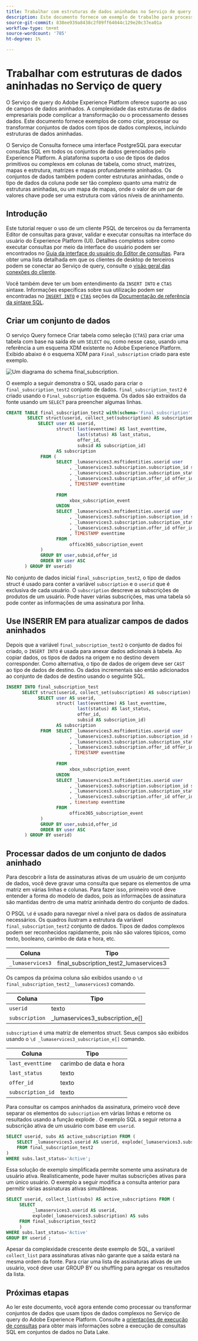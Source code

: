```yaml
---
title: Trabalhar com estruturas de dados aninhadas no Serviço de query
description: Este documento fornece um exemplo de trabalho para processar e transformar campos de dados aninhados usando instruções CTAS e INSERT INTO.
source-git-commit: 838ee939a8438c2f09ff64044c129e20c37ea01a
workflow-type: tm+mt
source-wordcount: '785'
ht-degree: 1%

---
```


# Trabalhar com estruturas de dados aninhadas no Serviço de query

O Serviço de query do Adobe Experience Platform oferece suporte ao uso de campos de dados aninhados. A complexidade das estruturas de dados empresariais pode complicar a transformação ou o processamento desses dados. Este documento fornece exemplos de como criar, processar ou transformar conjuntos de dados com tipos de dados complexos, incluindo estruturas de dados aninhadas.

O Serviço de Consulta fornece uma interface PostgreSQL para executar consultas SQL em todos os conjuntos de dados gerenciados pelo Experience Platform. A plataforma suporta o uso de tipos de dados primitivos ou complexos em colunas de tabela, como struct, matrizes, mapas e estrutura, matrizes e mapas profundamente aninhados. Os conjuntos de dados também podem conter estruturas aninhadas, onde o tipo de dados da coluna pode ser tão complexo quanto uma matriz de estruturas aninhadas, ou um mapa de mapas, onde o valor de um par de valores chave pode ser uma estrutura com vários níveis de aninhamento.

## Introdução

Este tutorial requer o uso de um cliente PSQL de terceiros ou da ferramenta Editor de consultas para gravar, validar e executar consultas na interface do usuário do Experience Platform (UI). Detalhes completos sobre como executar consultas por meio da interface do usuário podem ser encontrados no [Guia da interface do usuário do Editor de consultas](../ui/user-guide.md). Para obter uma lista detalhada em que os clientes de desktop de terceiros podem se conectar ao Serviço de query, consulte o [visão geral das conexões do cliente](../clients/overview.md).

Você também deve ter um bom entendimento da `INSERT INTO` e `CTAS` sintaxe. Informações específicas sobre sua utilização podem ser encontradas no [`INSERT INTO`](../sql/syntax.md#insert-into) e [`CTAS`](../sql/syntax.md#create-table-as-select) seções da [Documentação de referência da sintaxe SQL](../sql/syntax.md).

## Criar um conjunto de dados

O serviço Query fornece Criar tabela como seleção (`CTAS`) para criar uma tabela com base na saída de um `SELECT` ou, como nesse caso, usando uma referência a um esquema XDM existente no Adobe Experience Platform. Exibido abaixo é o esquema XDM para `Final_subscription` criado para este exemplo.

![Um diagrama do schema final_subscription.](../images/best-practices/final-subscription-schema.png)

O exemplo a seguir demonstra o SQL usado para criar o `final_subscription_test2` conjunto de dados. `final_subscription_test2` é criado usando o `Final_subscription` esquema. Os dados são extraídos da fonte usando um `SELECT` para preencher algumas linhas.

```sql
CREATE TABLE final_subscription_test2 with(schema='Final_subscription') AS (
        SELECT struct(userid, collect_set(subscription) AS subscription) AS _lumaservices3 FROM(
            SELECT user AS userid,
                   struct( last(eventtime) AS last_eventtime,
                           last(status) AS last_status,
                           offer_id, 
                           subsid AS subscription_id)
                   AS subscription
             FROM (
                   SELECT _lumaservices3.msftidentities.userid user
                        , _lumaservices3.subscription.subscription_id subsid
                        , _lumaservices3.subscription.subscription_status status
                        , _lumaservices3.subscription.offer_id offer_id
                        , TIMESTAMP eventtime
 
                   FROM
                        xbox_subscription_event
                   UNION   
                   SELECT _lumaservices3.msftidentities.userid user
                        , _lumaservices3.subscription.subscription_id subsid
                        , _lumaservices3.subscription.subscription_status status
                        , _lumaservices3.subscription.offer_id offer_id
                        , TIMESTAMP eventtime
                   FROM
                        office365_subscription_event
             ) 
             GROUP BY user,subsid,offer_id
             ORDER BY user ASC
       ) GROUP BY userid)
```

No conjunto de dados inicial `final_subscription_test2`, o tipo de dados struct é usado para conter a variável `subscription` e o `userid` que é exclusiva de cada usuário. O `subscription` descreve as subscrições de produtos de um usuário. Pode haver várias subscrições, mas uma tabela só pode conter as informações de uma assinatura por linha.

## Use INSERIR EM para atualizar campos de dados aninhados

Depois que a variável `final_subscription_test2` o conjunto de dados foi criado, o `INSERT INTO` é usada para anexar dados adicionais à tabela. Ao copiar dados, os tipos de dados na origem e no destino devem corresponder. Como alternativa, o tipo de dados de origem deve ser `CAST` ao tipo de dados de destino. Os dados incrementais são então adicionados ao conjunto de dados de destino usando o seguinte SQL.

```sql
INSERT INTO final_subscription_test
      SELECT struct(userid, collect_set(subscription) AS subscription) AS _lumaservices3 FROM(
            SELECT user AS userid,
                   struct( last(eventtime) AS last_eventtime,
                           last(status) AS last_status,
                           offer_id, 
                           subsid AS subscription_id)
                   AS subscription
             FROM  SELECT _lumaservices3.msftidentities.userid user
                        , _lumaservices3.subscription.subscription_id subsid
                        , _lumaservices3.subscription.subscription_status status
                        , _lumaservices3.subscription.offer_id offer_id
                        , TIMESTAMP eventtime
 
                   FROM
                        xbox_subscription_event
                   UNION   
                   SELECT _lumaservices3.msftidentities.userid user
                        , _lumaservices3.subscription.subscription_id subsid
                        , _lumaservices3.subscription.subscription_status status
                        , _lumaservices3.subscription.offer_id offer_id
                        , timestamp eventtime
                   FROM
                        office365_subscription_event
             ) 
             GROUP BY user,subsid,offer_id
             ORDER BY user ASC
       ) GROUP BY userid)
```

## Processar dados de um conjunto de dados aninhado

Para descobrir a lista de assinaturas ativas de um usuário de um conjunto de dados, você deve gravar uma consulta que separe os elementos de uma matriz em várias linhas e colunas. Para fazer isso, primeiro você deve entender a forma do modelo de dados, pois as informações de assinatura são mantidas dentro de uma matriz aninhada dentro do conjunto de dados.

O PSQL `\d` é usado para navegar nível a nível para os dados de assinatura necessários. Os quadros ilustram a estrutura da variável `final_subscription_test2` conjunto de dados. Tipos de dados complexos podem ser reconhecidos rapidamente, pois não são valores típicos, como texto, booleano, carimbo de data e hora, etc.

| Coluna | Tipo |
|--------|-------|
| `_lumaservices3` | final_subscription_test2_lumaservices3 |

Os campos da próxima coluna são exibidos usando o `\d final_subscription_test2__lumaservices3` comando.

| Coluna | Tipo |
|---------|-------|
| `userid` | texto |
| `subscription` | _lumaservices3_subscription_e[] |

`subscription` é uma matriz de elementos struct. Seus campos são exibidos usando o `\d _lumaservices3_subscription_e[]` comando.

| Coluna | Tipo |
|---------|-------|
| `last_eventtime` | carimbo de data e hora |
| `last_status` | texto |
| `offer_id` | texto |
| `subscription_id` | texto |

Para consultar os campos aninhados da assinatura, primeiro você deve separar os elementos do `subscription` em várias linhas e retorne os resultados usando a função explode . O exemplo SQL a seguir retorna a subscrição ativa de um usuário com base em `userid`.

```sql
SELECT userid, subs AS active_subscription FROM (
    SELECT _lumaservices3.userid AS userid, explode(_lumaservices3.subscription) AS subs 
    FROM final_subscription_test2
)
WHERE subs.last_status='Active';
```

Essa solução de exemplo simplificada permite somente uma assinatura de usuário ativa. Realisticamente, pode haver muitas subscrições ativas para um único usuário. O exemplo a seguir modifica a consulta anterior para permitir várias assinaturas ativas simultâneas.

```sql
SELECT userid, collect_list(subs) AS active_subscriptions FROM (
     SELECT
          _lumaservices3.userid AS userid,
          explode(_lumaservices3.subscription) AS subs
     FROM final_subscription_test2
     )
WHERE subs.last_status='Active' 
GROUP BY userid ;
```

Apesar da complexidade crescente deste exemplo de SQL, a variável `collect_list` para assinaturas ativas não garante que a saída estará na mesma ordem da fonte. Para criar uma lista de assinaturas ativas de um usuário, você deve usar GROUP BY ou shuffling para agregar os resultados da lista.

## Próximas etapas

Ao ler este documento, você agora entende como processar ou transformar conjuntos de dados que usam tipos de dados complexos no Serviço de query do Adobe Experience Platform. Consulte a [orientações de execução de consultas](./writing-queries.md) para obter mais informações sobre a execução de consultas SQL em conjuntos de dados no Data Lake.
